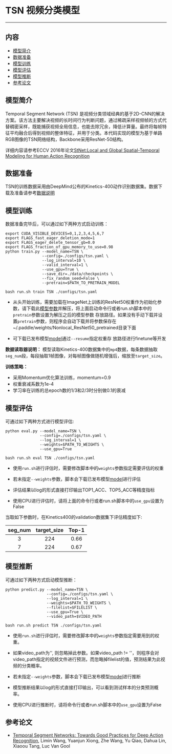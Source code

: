 # TSN 视频分类模型

---
## 内容

- [模型简介](#模型简介)
- [数据准备](#数据准备)
- [模型训练](#模型训练)
- [模型评估](#模型评估)
- [模型推断](#模型推断)
- [参考论文](#参考论文)


## 模型简介

Temporal Segment Network (TSN) 是视频分类领域经典的基于2D-CNN的解决方案。该方法主要解决视频的长时间行为判断问题，通过稀疏采样视频帧的方式代替稠密采样，既能捕获视频全局信息，也能去除冗余，降低计算量。最终将每帧特征平均融合后得到视频的整体特征，并用于分类。本代码实现的模型为基于单路RGB图像的TSN网络结构，Backbone采用ResNet-50结构。

详细内容请参考ECCV 2016年论文[StNet:Local and Global Spatial-Temporal Modeling for Human Action Recognition](https://arxiv.org/abs/1608.00859)

## 数据准备

TSN的训练数据采用由DeepMind公布的Kinetics-400动作识别数据集。数据下载及准备请参考[数据说明](../../dataset/README.md)

## 模型训练

数据准备完毕后，可以通过如下两种方式启动训练：

    export CUDA_VISIBLE_DEVICES=0,1,2,3,4,5,6,7
    export FLAGS_fast_eager_deletion_mode=1
    export FLAGS_eager_delete_tensor_gb=0.0
    export FLAGS_fraction_of_gpu_memory_to_use=0.98
    python train.py --model_name=TSN \
                    --config=./configs/tsn.yaml \
                    --log_interval=10 \
                    --valid_interval=1 \
                    --use_gpu=True \
                    --save_dir=./data/checkpoints \
                    --fix_random_seed=False \
                    --pretrain=$PATH_TO_PRETRAIN_MODEL

    bash run.sh train TSN ./configs/tsn.yaml

- 从头开始训练，需要加载在ImageNet上训练的ResNet50权重作为初始化参数，请下载此[模型参数](https://paddlemodels.bj.bcebos.com/video_classification/ResNet50_pretrained.tar.gz)并解压，将上面启动命令行或者run.sh脚本中的`pretrain`参数设置为解压之后的模型参数
存放路径。如果没有手动下载并设置`pretrain`参数，则程序会自动下载并将参数保存在~/.paddle/weights/Nonlocal\_ResNet50\_pretrained目录下面

- 可下载已发布模型[model](https://paddlemodels.bj.bcebos.com/video_classification/tsn_kinetics.tar.gz)通过`--resume`指定权重存
放路径进行finetune等开发

**数据读取器说明：** 模型读取Kinetics-400数据集中的`mp4`数据，每条数据抽取`seg_num`段，每段抽取1帧图像，对每帧图像做随机增强后，缩放至`target_size`。

**训练策略：**

*  采用Momentum优化算法训练，momentum=0.9
*  权重衰减系数为1e-4
*  学习率在训练的总epoch数的1/3和2/3时分别做0.1的衰减

## 模型评估

可通过如下两种方式进行模型评估:

    python eval.py --model_name=TSN \
                   --config=./configs/tsn.yaml \
                   --log_interval=1 \
                   --weights=$PATH_TO_WEIGHTS \
                   --use_gpu=True

    bash run.sh eval TSN ./configs/tsn.yaml

- 使用`run.sh`进行评估时，需要修改脚本中的`weights`参数指定需要评估的权重

- 若未指定`--weights`参数，脚本会下载已发布模型[model](https://paddlemodels.bj.bcebos.com/video_classification/tsn_kinetics.tar.gz)进行评估

- 评估结果以log的形式直接打印输出TOP1\_ACC、TOP5\_ACC等精度指标

- 使用CPU进行评估时，请将上面的命令行或者run.sh脚本中的`use_gpu`设置为False


当取如下参数时，在Kinetics400的validation数据集下评估精度如下:

| seg\_num | target\_size | Top-1 |
| :------: | :----------: | :----: |
| 3 | 224 | 0.66 |
| 7 | 224 | 0.67 |

## 模型推断

可通过如下两种方式启动模型推断：

    python predict.py --model_name=TSN \
                      --config=./configs/tsn.yaml \
                      --log_interval=1 \
                      --weights=$PATH_TO_WEIGHTS \
                      --filelist=$FILELIST \
                      --use_gpu=True \
                      --video_path=$VIDEO_PATH

    bash run.sh predict TSN ./configs/tsn.yaml

- 使用`run.sh`进行评估时，需要修改脚本中的`weights`参数指定需要用到的权重。

- 如果video\_path为'', 则忽略掉此参数。如果video\_path != ''，则程序会对video\_path指定的视频文件进行预测，而忽略掉filelist的值，预测结果为此视频的分类概率。

- 若未指定`--weights`参数，脚本会下载已发布模型[model](https://paddlemodels.bj.bcebos.com/video_classification/tsn_kinetics.tar.gz)进行推断

- 模型推断结果以log的形式直接打印输出，可以看到测试样本的分类预测概率。

- 使用CPU进行推断时，请将命令行或者run.sh脚本中的`use_gpu`设置为False

## 参考论文

- [Temporal Segment Networks: Towards Good Practices for Deep Action Recognition](https://arxiv.org/abs/1608.00859), Limin Wang, Yuanjun Xiong, Zhe Wang, Yu Qiao, Dahua Lin, Xiaoou Tang, Luc Van Gool

